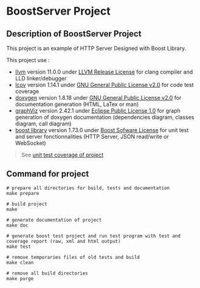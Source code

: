 # BoostServer Project

## Description of BoostServer Project

This project is an example of HTTP Server Designed with Boost Library.

This project use :

- [llvm](https://llvm.org) version 11.0.0 under [LLVM Release License](https://releases.llvm.org/2.8/LICENSE.TXT) for clang compiler and LLD linker/debugger
- [lcov](https://wiki.documentfoundation.org/Development/Lcov) version 1.14.1 under [GNU General Public License v2.0](https://github.com/linux-test-project/lcov/blob/master/COPYING) for code test coverage 
- [doxygen](https://www.doxygen.nl) version 1.8.18 under [GNU General Public License v2.0](https://www.doxygen.nl/index.html) for documentation generation (HTML, LaTex or man)
- [graphViz](https://graphviz.org) version 2.42.1 under [Eclipse Public License 1.0](https://www.eclipse.org/legal/epl-v10.html) for graph generation of doxygen documentation (dependencies diagram, classes diagram, call diagram)
- [boost library](https://www.boost.org) version 1.73.0 under [Boost Sofware License](https://www.boost.org/LICENSE_1_0.txt) for unit test and server fonctionnalities (HTTP Server, JSON read/write or WebSocket)

> See [unit test coverage of project](./report/coverage/index.html)

## Command for project

```shell
# prepare all directories for build, tests and documentation
make prepare

# build project
make

# generate documentation of project
make doc

# generate boost test project and run test program with test and coverage report (raw, xml and html output)
make test

# remove temporaries files of old tests and build
make clean

# remove all build directories
make purge
```
